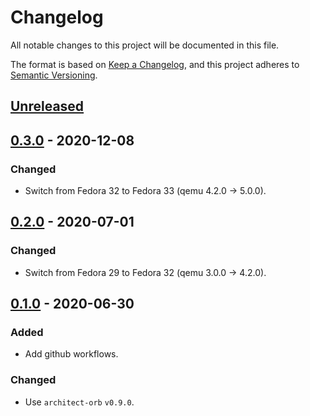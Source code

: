 # Changelog

All notable changes to this project will be documented in this file.

The format is based on [Keep a Changelog](https://keepachangelog.com/en/1.0.0/),
and this project adheres to [Semantic Versioning](https://semver.org/spec/v2.0.0.html).



## [Unreleased]

## [0.3.0] - 2020-12-08

### Changed

- Switch from Fedora 32 to Fedora 33 (qemu 4.2.0 -> 5.0.0).

## [0.2.0] - 2020-07-01

### Changed

- Switch from Fedora 29 to Fedora 32 (qemu 3.0.0 -> 4.2.0).

## [0.1.0] - 2020-06-30

### Added

- Add github workflows.

### Changed

- Use `architect-orb` `v0.9.0`.

[Unreleased]: https://github.com/giantswarm/k8s-kvm/compare/v0.3.0...HEAD
[0.3.0]: https://github.com/giantswarm/k8s-kvm/compare/v0.2.0...v0.3.0
[0.2.0]: https://github.com/giantswarm/k8s-kvm/compare/v0.1.0...v0.2.0
[0.1.0]: https://github.com/giantswarm/k8s-kvm/releases/tag/v0.1.0
